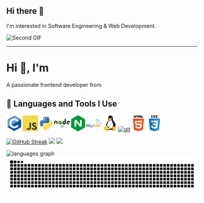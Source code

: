 ## Hi there 👋

<!--
**moharafat/moharafat** is a ✨ _special_ ✨ repository because its `README.md` (this file) appears on your GitHub profile.

Here are some ideas to get you started:

- 🔭 I’m currently working on ...
- 🌱 I’m currently learning ...
- 👯 I’m looking to collaborate on ...
- 🤔 I’m looking for help with ...
- 💬 Ask me about ...
- 📫 How to reach me: ...
- 😄 Pronouns: ...
- ⚡ Fun fact: ...
-->
I'm interested in Software Engineering & Web Development.

![Second GIF](https://64.media.tumblr.com/d29ff8e8f0938470e026fbc7a5992244/a3d60dd0ad07d2b4-bb/s1280x1920/b17336ed52a9bdff0fe9c49c0ea5a213f52c6e9e.gif)

---

<h1>Hi 👋, I'm </h1><p>A passionate frontend developer from </p><h2>🚀 Languages and Tools I Use</h2><p><a target="_blank" href="https://raw.githubusercontent.com/devicons/devicon/master/icons/c/c-original.svg" style="display: inline-block;"><img src="https://raw.githubusercontent.com/devicons/devicon/master/icons/c/c-original.svg" alt="c" width="42" height="42" /></a><a target="_blank" href="https://raw.githubusercontent.com/devicons/devicon/master/icons/javascript/javascript-original.svg" style="display: inline-block;"><img src="https://raw.githubusercontent.com/devicons/devicon/master/icons/javascript/javascript-original.svg" alt="javascript" width="42" height="42" /></a><a target="_blank" href="https://raw.githubusercontent.com/devicons/devicon/master/icons/python/python-original.svg" style="display: inline-block;"><img src="https://raw.githubusercontent.com/devicons/devicon/master/icons/python/python-original.svg" alt="python" width="42" height="42" /></a><a target="_blank" href="https://raw.githubusercontent.com/devicons/devicon/master/icons/nodejs/nodejs-original-wordmark.svg" style="display: inline-block;"><img src="https://raw.githubusercontent.com/devicons/devicon/master/icons/nodejs/nodejs-original-wordmark.svg" alt="nodejs" width="42" height="42" /></a><a target="_blank" href="https://raw.githubusercontent.com/devicons/devicon/master/icons/nginx/nginx-original.svg" style="display: inline-block;"><img src="https://raw.githubusercontent.com/devicons/devicon/master/icons/nginx/nginx-original.svg" alt="nginx" width="42" height="42" /></a><a target="_blank" href="https://raw.githubusercontent.com/devicons/devicon/master/icons/mysql/mysql-original-wordmark.svg" style="display: inline-block;"><img src="https://raw.githubusercontent.com/devicons/devicon/master/icons/mysql/mysql-original-wordmark.svg" alt="mysql" width="42" height="42" /></a><a target="_blank" href="https://raw.githubusercontent.com/devicons/devicon/master/icons/linux/linux-original.svg" style="display: inline-block;"><img src="https://raw.githubusercontent.com/devicons/devicon/master/icons/linux/linux-original.svg" alt="linux" width="42" height="42" /></a><a target="_blank" href="https://www.vectorlogo.zone/logos/git-scm/git-scm-icon.svg" style="display: inline-block;"><img src="https://www.vectorlogo.zone/logos/git-scm/git-scm-icon.svg" alt="git" width="42" height="42" /></a><a target="_blank" href="https://raw.githubusercontent.com/devicons/devicon/master/icons/html5/html5-original-wordmark.svg" style="display: inline-block;"><img src="https://raw.githubusercontent.com/devicons/devicon/master/icons/html5/html5-original-wordmark.svg" alt="html5" width="42" height="42" /></a><a target="_blank" href="https://raw.githubusercontent.com/devicons/devicon/master/icons/css3/css3-original-wordmark.svg" style="display: inline-block;"><img src="https://raw.githubusercontent.com/devicons/devicon/master/icons/css3/css3-original-wordmark.svg" alt="css3" width="42" height="42" /></a></p>

[![GitHub Streak](https://github-readme-streak-stats.herokuapp.com/?user=moharafat)](https://git.io/streak-stats)
<img height="200em" src="https://github-profile-summary-cards.vercel.app/api/cards/stats?username=moharafat&theme=github"/>
<img height="200em" src="https://github-profile-summary-cards.vercel.app/api/cards/repos-per-language?username=moharafat"/>
<div>
  <img src="https://github-readme-stats.vercel.app/api/top-langs?username=moharafat&locale=en&hide_title=true&layout=compact&card_width=320&langs_count=6&theme=dark&hide_border=false" height="150" alt="languages graph"  />
</div>

<!--
<div align="center">
  <img src="https://github-readme-stats.vercel.app/api/top-langs?username=moharafat&locale=en&hide_title=true&layout=compact&card_width=320&langs_count=6&theme=dark&hide_border=false" height="150" alt="languages graph"  />
</div>
-->

<picture>
  <source media="(prefers-color-scheme: dark)" srcset="https://raw.githubusercontent.com/moharafat/moharafat/output/github-snake-dark.svg" />
  <source media="(prefers-color-scheme: light)" srcset="https://raw.githubusercontent.com/moharafat/moharafat/output/github-snake.svg" />
  <img alt="github-snake" src="https://raw.githubusercontent.com/moharafat/moharafat/output/github-snake.svg" />
</picture>